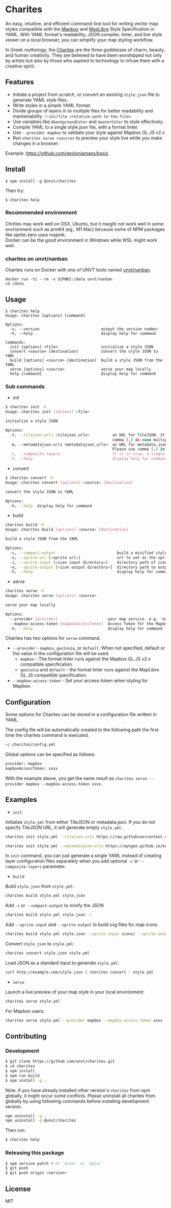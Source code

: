# Charites

An easy, intuitive, and efficient command-line tool for writing vector map styles compatible with the [Mapbox](https://docs.mapbox.com/mapbox-gl-js/style-spec/) and [MapLibre](https://maplibre.org/maplibre-gl-js-docs/style-spec/) Style Specification in YAML.
With YAML format's readability, JSON compiler, linter, and live style viewer on a local browser, you can simplify your map styling workflow.

In Greek mythology, the [Charites](https://en.wikipedia.org/wiki/Charites) are the three goddesses of charm, beauty, and human creativity. They are believed to have been worshipped not only by artists but also by those who aspired to technology to infuse them with a creative spirit.

## Features

- Initiate a project from scratch, or convert an existing `style.json` file to generate YAML style files.
- Write styles in a simple YAML format.
- Divide groups of layers in to multiple files for better readability and mantainability. `!!inc/file <relative-path-to-the-file>`
- Use variables like `$backgroundColor` and `$waterColor` to style effectively.
- Compile YAML to a single style.json file, with a format linter.
- Use `--provider mapbox` to validate your style against Mapbox GL JS v2.x
- Run `charites serve <source>` to preview your style live while you make changes in a browser.

Example: https://github.com/geoloniamaps/basic

## Install

```
$ npm install -g @unvt/charites
```

Then try:

```
$ charites help
```

### Recommended environment

Chrities may work well on OSX, Ubuntu, but it maight not work well in some envrionment such as arm64 (eg., M1 Mac) because some of NPM packages like sprite-zero uses mapnik.  
Docker can be the good environment in Windows while WSL might work well.

### charites on unvt/nanban

Charites runs on Docker with one of UNVT tools named [unvt/nanban](https://github.com/unvt/nanban).

```
docker run -ti --rm -v ${PWD}:/data unvt/nanban
cd /data
```


## Usage

```
$ charites help
Usage: charites [options] [command]

Options:
  -v, --version                           output the version number
  -h, --help                              display help for command

Commands:
  init [options] <file>                   initialize a style JSON
  convert <source> [destination]          convert the style JSON to YAML
  build [options] <source> [destination]  build a style JSON from the YAML
  serve [options] <source>                serve your map locally
  help [command]                          display help for command
```

### Sub commands

- init

```bash
$ charites init -h  
Usage: charites init [options] <file>

initialize a style JSON

Options:
  -t, --tilejson-urls <tilejson_urls>          an URL for TileJSON. It will create empty layers from vector_layers property of TileJSON. Please use
                                               comma (,) in case multiple TileJSONs require.
  -m, --metadatajson-urls <metadatajson_urls>  an URL for metadata.json. It will create empty layers from vector_layers property of metadata.json.
                                               Please use comma (,) in case multiple metadata.json require.
  -c, --composite-layers                       If it is true, a single YAML will be generated with multiple layers. Default is false.
  -h, --help                                   display help for command
```

- convert

```bash
$ charites convert -h
Usage: charites convert [options] <source> [destination]

convert the style JSON to YAML

Options:
  -h, --help  display help for command
```

- build

```bash
charites build -h
Usage: charites build [options] <source> [destination]

build a style JSON from the YAML

Options:
  -c, --compact-output                           build a minified style JSON
  -u, --sprite-url [<sprite url>]                url to set as the sprite in style.json
  -i, --sprite-input [<icon input directory>]    directory path of icon source to build icons. The default <icon source> is `icons/`
  -o, --sprite-output [<icon output directory>]  directory path to output icon files. The default <icons destination> is the current directory
  -h, --help                                     display help for command
```

- serve

```bash
charites serve -h
Usage: charites serve [options] <source>

serve your map locally

Options:
  --provider [provider]                      your map service. e.g. `mapbox`, `geolonia`
  --mapbox-access-token [mapboxAccessToken]  Access Token for the Mapbox
  -h, --help                                 display help for command
```

Charites has two options for `serve` command.

- `--provider` - `mapbox`, `geolonia`, or `default`. When not specified, default or the value in the configuration file will be used.
  - `mapbox` - The format linter runs against the Mapbox GL JS v2.x compatible specification.
  - `geolonia` and `default` - the format linter runs against the MapLibre GL JS compatible specification.
- `--mapbox-access-token` - Set your access-token when styling for Mapbox.

## Configuration

Some options for Charites can be stored in a configuration file written in YAML.

The config file will be automatically created to the following path the first time the charites command is executed.

```bash
~/.charites/config.yml
```

Global options can be specified as follows:

```bash
provider: mapbox
mapboxAccessToken: xxxx
```

With the example above, you get the same result as `charites serve --provider mapbox --mapbox-access-token xxxx`.

## Examples

- `init`

Initialize `style.yml` from either TileJSON or metadata.json.
If you do not specify TileJSON URL, it will generate empty `style.yml`.

```bash
charites init style.yml --tilejson-urls https://raw.githubusercontent.com/mapbox/tilejson-spec/master/3.0.0/example/osm.json
```

```bash
charites init style.yml --metadatajson-urls https://optgeo.github.io/kokoromi-rw/zxy/metadata.json
```

In `init` command, you can just generate a single YAML instead of creating layer configuration files separately when you add optional `-c` or `--composite-layers` parameter.

- `build`

Build `style.json` from `style.yml`:

```bash
charites build style.yml style.json
```

Add `-c` or `--compact-output` to minify the JSON

```bash
charites build style.yml style.json -c
```

Add `--sprite-input` and `--sprite-output` to build svg files for map icons.

```bash
charites build style.yml style.json --sprite-input icons/ --sprite-output public/
```

Convert `style.json` to `style.yml`:

```bash
charites convert style.json style.yml
```

Load JSON as a standard input to generate `style.yml`:

```bash
curl http://example.com/style.json | charites convert - style.yml
```

- `serve`

Launch a live preview of your map style in your local environment:

```bash
charites serve style.yml
```

For Mapbox users:

```bash
charites serve style.yml --provider mapbox --mapbox-access-token xxxx
```

## Contributing

### Development

```bash
$ git clone https://github.com/unvt/charites.git
$ cd charites
$ npm install
$ npm run build
$ npm install -g .
```

Note. if you have already installed other version's `charites` from npm globally, it might occur some conflicts. Please uninstall all charites from globally by using following commands before installing development version.

```bash
npm uninstall -g .
npm uninstall -g @unvt/charites
```

Then run:

```bash
$ charites help
```

### Releasing this package

```bash
$ npm version patch # Or `minor` or `major`
$ git push
$ git push origin <version>
```

## License

MIT
